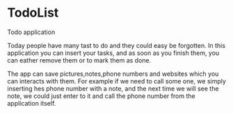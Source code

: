 # TodoList
Todo application

Today people have many tast to do and they could easy be forgotten. 
In this application you can insert your tasks, and as soon as you finish them, you can eather remove them or to mark them as done.

The app can save pictures,notes,phone numbers and websites which you can interacts with them.
For example if we need to call some one, we simply inserting hes phone number with a note, and the next time we will see the note, we could just enter to it and call the phone number from the application itself.   
